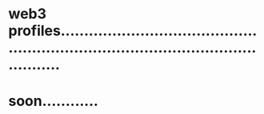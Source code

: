 # web3 profiles..........................................................................................................
# soon............
